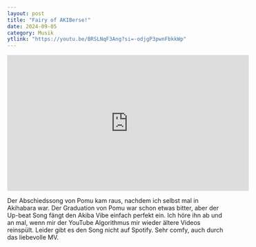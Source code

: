 ```yaml
---
layout: post
title: "Fairy of AKIBerse!"
date: 2024-09-05
category: Musik
ytlink: "https://youtu.be/BRSLNqF3Ang?si=-odjgP3pwnFbkkWp"
---
```


<iframe width="560" height="315" src="https://www.youtube.com/embed/BRSLNqF3Ang?si=-odjgP3pwnFbkkWp&amp;controls=0" title="YouTube video player" frameborder="0" allow="accelerometer; autoplay; clipboard-write; encrypted-media; gyroscope; picture-in-picture; web-share" referrerpolicy="strict-origin-when-cross-origin" allowfullscreen></iframe>

Der Abschiedssong von Pomu kam raus, nachdem ich selbst mal in Akihabara war. Der Graduation von Pomu war schon etwas
bitter, aber der Up-beat Song fängt den Akiba Vibe einfach perfekt ein. Ich höre ihn ab und an mal, wenn mir der YouTube
Algorithmus mir wieder ältere Videos reinspült. Leider gibt es den Song nicht auf Spotify. Sehr comfy, auch durch das
liebevolle MV.